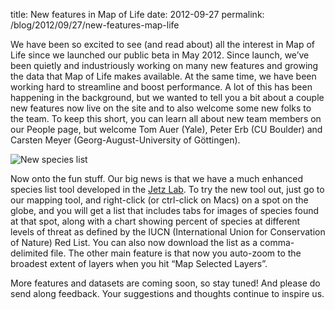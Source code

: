 title: New features in Map of Life
date: 2012-09-27
permalink: /blog/2012/09/27/new-features-map-life


We have been so excited to see (and read about) all the interest in Map of Life since we launched our public beta in May 2012.   Since launch, we’ve been quietly and industriously working on many new features and growing the data that Map of Life makes available.  At the same time, we have been working hard to streamline and boost performance.   A lot of this has been happening in the background, but we wanted to tell you a bit about a couple new features now live on the site and to also welcome some new folks to the team. To keep this short, you can learn all about new team members on our People page, but welcome Tom Auer (Yale), Peter Erb (CU Boulder) and Carsten Meyer (Georg-August-University of Göttingen).

![New species list](https://mapoflife.github.io/landing/assets/content_static/blog/2012-09-27/newspecieslist.jpg)

Now onto the fun stuff.   Our big news is that we have a much enhanced species list tool developed in the [Jetz Lab](http://www.yale.edu/jetz/). To try the new tool out, just go to our mapping tool, and right-click (or ctrl-click on Macs) on a spot on the globe, and you will get a list that includes tabs for images of species found at that spot, along with a chart showing percent of species at different levels of threat as defined by the IUCN (International Union for Conservation of Nature) Red List. You can also now download the list as a comma-delimited file. The other main feature is that now you auto-zoom to the broadest extent of layers when you hit “Map Selected Layers”.

More features and datasets are coming soon, so stay tuned!  And please do send along feedback.  Your suggestions and thoughts continue to inspire us.
